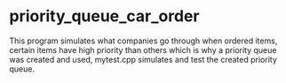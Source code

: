 # priority_queue_car_order
This program simulates what companies go through when ordered items, certain items have high priority than others which is why a priority queue was created and used, mytest.cpp simulates and test the created priority queue.

